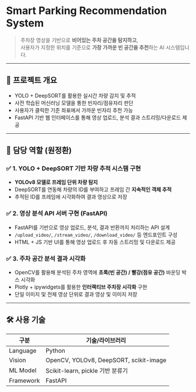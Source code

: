 # Smart Parking Recommendation System

> 주차장 영상을 기반으로 **비어있는 주차 공간을 탐지하고**,  
> 사용자가 지정한 위치를 기준으로 **가장 가까운 빈 공간을 추천**하는 AI 시스템입니다.

---

## 🧠 프로젝트 개요

- YOLO + DeepSORT를 활용한 실시간 차량 감지 및 추적  
- 사전 학습된 머신러닝 모델을 통한 빈자리/점유자리 판단  
- 사용자가 클릭한 기준 좌표에서 가까운 빈자리 추천 가능  
- FastAPI 기반 웹 인터페이스를 통해 영상 업로드, 분석 결과 스트리밍/다운로드 제공  

---

## 👤 담당 역할 (원정환)

### ✅ 1. YOLO + DeepSORT 기반 차량 추적 시스템 구현

- **YOLOv8 모델로 프레임 단위 차량 탐지**
- DeepSORT를 연동해 차량의 ID를 부여하고 프레임 간 **지속적인 객체 추적**
- 추적된 ID를 프레임에 시각화하여 결과 영상으로 저장

### ✅ 2. 영상 분석 API 서버 구현 (FastAPI)

- FastAPI를 기반으로 영상 업로드, 분석, 결과 반환까지 처리하는 API 설계
- `/upload_video/`, `/stream_video/`, `/download_video/` 등 엔드포인트 구성
- HTML + JS 기반 UI를 통해 영상 업로드 후 자동 스트리밍 및 다운로드 제공

### ✅ 3. 주차 공간 분석 결과 시각화

- OpenCV를 활용해 분석된 주차 영역에 **초록(빈 공간) / 빨강(점유 공간)** 바운딩 박스 시각화
- Plotly + ipywidgets를 활용한 **인터랙티브 주차장 시각화** 구현
- 단일 이미지 및 전체 영상 단위로 결과 영상 및 이미지 저장

---

## 🛠 사용 기술

| 구분        | 기술/라이브러리 |
|-------------|----------------|
| Language    | Python         |
| Vision      | OpenCV, YOLOv8, DeepSORT, scikit-image |
| ML Model    | Scikit-learn, pickle 기반 분류기 |
| Framework   | FastAPI        |
